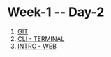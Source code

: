 # Week-1 -- Day-2

1. [GIT ](https://github.com/freecodingbootcamp/Week-1/blob/master/Day-2/GIT.md)
2. [CLI - TERMINAL ](https://github.com/freecodingbootcamp/Week-1/blob/master/Day-2/CLI-TERMINAL.md)
3. [INTRO - WEB ](https://github.com/freecodingbootcamp/Week-1/blob/master/Day-2/INTRO-WEB.md)
